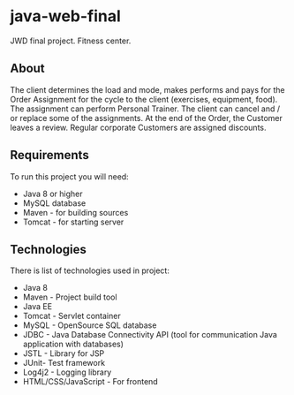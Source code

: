 # java-web-final

JWD final project. Fitness center.

## About

The client determines the load and mode, makes performs and pays for the Order Assignment for the cycle to the client (exercises, equipment, food). The assignment can perform Personal Trainer. The client can cancel and / or replace some of the assignments. At the end of the Order, the Customer leaves a review. Regular corporate Customers are assigned discounts.

## Requirements

To run this project you will need:
- Java 8 or higher
- MySQL database
- Maven - for building sources
- Tomcat - for starting server

## Technologies

There is list of technologies used in project:
- Java 8
- Maven - Project build tool
- Java EE
- Tomcat - Servlet container
- MySQL - OpenSource SQL database
- JDBC - Java Database Connectivity API (tool for communication Java application with databases)
- JSTL - Library for JSP
- JUnit- Test framework
- Log4j2 - Logging library
- HTML/CSS/JavaScript - For frontend
